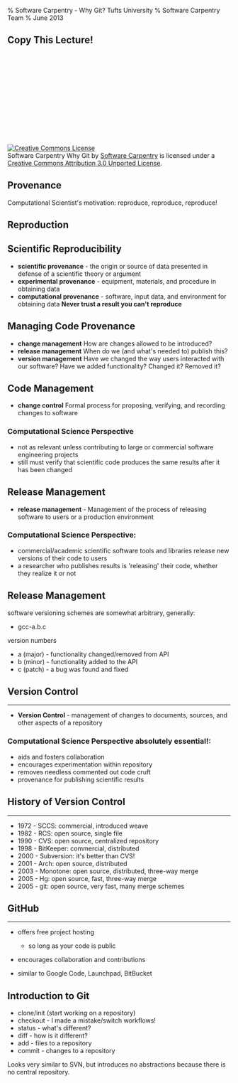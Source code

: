 % Software Carpentry - Why Git?
Tufts University
% Software Carpentry Team
% June 2013

## Copy This Lecture!
<br></br>
<br></br>
<br></br>
<br></br>
<br></br>
<br></br>
<a rel="license" href="http://creativecommons.org/licenses/by/3.0/deed.en_US"><img alt="Creative Commons License" style="border-width:0" src="http://i.creativecommons.org/l/by/3.0/88x31.png" /></a><br /><span xmlns:dct="http://purl.org/dc/terms/" href="http://purl.org/dc/dcmitype/InteractiveResource" property="dct:title" rel="dct:type">Software Carpentry Why Git</span> by <a xmlns:cc="http://creativecommons.org/ns#" href="http://software-carpentry.net" property="cc:attributionName" rel="cc:attributionURL">Software Carpentry</a> is licensed under a <a rel="license" href="http://creativecommons.org/licenses/by/3.0/deed.en_US">Creative Commons Attribution 3.0 Unported License</a>.

## Provenance

Computational Scientist's motivation: reproduce, reproduce, reproduce!

## Reproduction

## Scientific Reproducibility

* **scientific provenance** - the origin or source of data presented
    in defense of a scientific theory or argument
* **experimental provenance** - equipment, materials, and procedure in
    obtaining data
* **computational provenance** - software, input data, and environment
    for obtaining data
**Never trust a result you can't reproduce**

## Managing Code Provenance

* **change management** How are changes allowed to be introduced?
* **release management** When do we (and what's needed to) publish
    this?
* **version management** Have we changed the way users interacted with
    our software?  Have we added functionality?  Changed it?  Removed
    it?

## Code Management

* **change control** Formal process for proposing, verifying, and
recording changes to software

### Computational Science Perspective

* not as relevant unless contributing to large or commercial software
engineering projects
* still must verify that scientific code produces the same results
after it has been changed

## Release Management

* **release management** - Management of the process of releasing
software to users or a production environment

### Computational Science Perspective:

* commercial/academic scientific software tools and libraries release
new versions of their code to users
* a researcher who publishes results is 'releasing' their code,
whether they realize it or not

## Release Management

software versioning schemes are somewhat arbitrary, generally:

* gcc-a.b.c

version numbers

* a (major) - functionality changed/removed from API
* b (minor) - functionality added to the API
* c (patch) - a bug was found and fixed


## Version Control
-------------------------------------

* **Version Control** - management of changes to documents, sources,
and other aspects of a repository

### Computational Science Perspective **absolutely essential!**:

* aids and fosters collaboration
* encourages experimentation within repository
* removes needless commented out code cruft
* provenance for publishing scientific results


## History of Version Control
-------------------------------------

* 1972 - SCCS: commercial, introduced weave
* 1982 - RCS: open source, single file
* 1990 - CVS: open source, centralized repository
* 1998 - BitKeeper: commercial, distributed
* 2000 - Subversion: it's better than CVS!
* 2001 - Arch: open source, distributed
* 2003 - Monotone: open source, distributed, three-way merge
* 2005 - Hg: open source, fast, three-way merge
* 2005 - git: open source, very fast, many merge schemes

## GitHub
-------------------------------------

* offers free project hosting
   - so long as your code is public

* encourages collaboration and contributions

* similar to Google Code, Launchpad, BitBucket

Introduction to Git
-------------------------------------

* clone/init (start working on a repository)
* checkout - I made a mistake/switch workflows!
* status - what's different?
* diff - how is it different?
* add - files to a repository
* commit - changes to a repository

Looks very similar to SVN, but introduces no abstractions because
there is no central repository.
